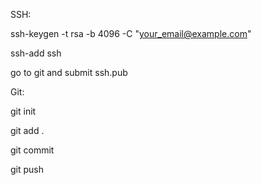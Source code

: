 SSH:

ssh-keygen -t rsa -b 4096 -C "your_email@example.com"

ssh-add ssh

go to git and submit ssh.pub



Git:

git init

git add .

git commit

git push

